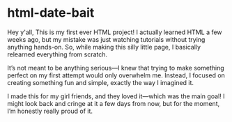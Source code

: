 # html-date-bait
Hey y'all, This is my first ever HTML project! I actually learned HTML a few weeks ago, but my mistake was just watching tutorials without trying anything hands-on. So, while making this silly little page, I basically relearned everything from scratch.

It’s not meant to be anything serious—I knew that trying to make something perfect on my first attempt would only overwhelm me. Instead, I focused on creating something fun and simple, exactly the way I imagined it.

I made this for my girl friends, and they loved it—which was the main goal! I might look back and cringe at it a few days from now, but for the moment, I’m honestly really proud of it.
